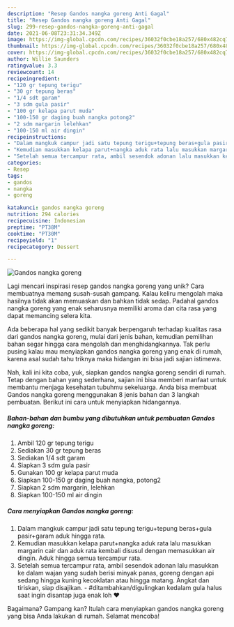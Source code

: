 ```yaml
---
description: "Resep Gandos nangka goreng Anti Gagal"
title: "Resep Gandos nangka goreng Anti Gagal"
slug: 299-resep-gandos-nangka-goreng-anti-gagal
date: 2021-06-08T23:31:34.349Z
image: https://img-global.cpcdn.com/recipes/36032f0cbe18a257/680x482cq70/gandos-nangka-goreng-foto-resep-utama.jpg
thumbnail: https://img-global.cpcdn.com/recipes/36032f0cbe18a257/680x482cq70/gandos-nangka-goreng-foto-resep-utama.jpg
cover: https://img-global.cpcdn.com/recipes/36032f0cbe18a257/680x482cq70/gandos-nangka-goreng-foto-resep-utama.jpg
author: Willie Saunders
ratingvalue: 3.3
reviewcount: 14
recipeingredient:
- "120 gr tepung terigu"
- "30 gr tepung beras"
- "1/4 sdt garam"
- "3 sdm gula pasir"
- "100 gr kelapa parut muda"
- "100-150 gr daging buah nangka potong2"
- "2 sdm margarin lelehkan"
- "100-150 ml air dingin"
recipeinstructions:
- "Dalam mangkuk campur jadi satu tepung terigu+tepung beras+gula pasir+garam aduk hingga rata."
- "Kemudian masukkan kelapa parut+nangka aduk rata lalu masukkan margarin cair dan aduk rata kembali disusul dengan memasukkan air dingin. Aduk hingga semua tercampur rata."
- "Setelah semua tercampur rata, ambil sesendok adonan lalu masukkan ke dalam wajan yang sudah berisi minyak panas, goreng dengan api sedang hingga kuning kecoklatan atau hingga matang. Angkat dan tiriskan, siap disajikan. #ditambahkan/digulingkan kedalam gula halus saat ingin disantap juga enak loh ❤"
categories:
- Resep
tags:
- gandos
- nangka
- goreng

katakunci: gandos nangka goreng 
nutrition: 294 calories
recipecuisine: Indonesian
preptime: "PT38M"
cooktime: "PT30M"
recipeyield: "1"
recipecategory: Dessert

---
```



![Gandos nangka goreng](https://img-global.cpcdn.com/recipes/36032f0cbe18a257/680x482cq70/gandos-nangka-goreng-foto-resep-utama.jpg)

Lagi mencari inspirasi resep gandos nangka goreng yang unik? Cara membuatnya memang susah-susah gampang. Kalau keliru mengolah maka hasilnya tidak akan memuaskan dan bahkan tidak sedap. Padahal gandos nangka goreng yang enak seharusnya memiliki aroma dan cita rasa yang dapat memancing selera kita.



Ada beberapa hal yang sedikit banyak berpengaruh terhadap kualitas rasa dari gandos nangka goreng, mulai dari jenis bahan, kemudian pemilihan bahan segar hingga cara mengolah dan menghidangkannya. Tak perlu pusing kalau mau menyiapkan gandos nangka goreng yang enak di rumah, karena asal sudah tahu triknya maka hidangan ini bisa jadi sajian istimewa.


Nah, kali ini kita coba, yuk, siapkan gandos nangka goreng sendiri di rumah. Tetap dengan bahan yang sederhana, sajian ini bisa memberi manfaat untuk membantu menjaga kesehatan tubuhmu sekeluarga. Anda bisa membuat Gandos nangka goreng menggunakan 8 jenis bahan dan 3 langkah pembuatan. Berikut ini cara untuk menyiapkan hidangannya.

<!--inarticleads1-->

##### Bahan-bahan dan bumbu yang dibutuhkan untuk pembuatan Gandos nangka goreng:

1. Ambil 120 gr tepung terigu
1. Sediakan 30 gr tepung beras
1. Sediakan 1/4 sdt garam
1. Siapkan 3 sdm gula pasir
1. Gunakan 100 gr kelapa parut muda
1. Siapkan 100-150 gr daging buah nangka, potong2
1. Siapkan 2 sdm margarin, lelehkan
1. Siapkan 100-150 ml air dingin




<!--inarticleads2-->

##### Cara menyiapkan Gandos nangka goreng:

1. Dalam mangkuk campur jadi satu tepung terigu+tepung beras+gula pasir+garam aduk hingga rata.
1. Kemudian masukkan kelapa parut+nangka aduk rata lalu masukkan margarin cair dan aduk rata kembali disusul dengan memasukkan air dingin. Aduk hingga semua tercampur rata.
1. Setelah semua tercampur rata, ambil sesendok adonan lalu masukkan ke dalam wajan yang sudah berisi minyak panas, goreng dengan api sedang hingga kuning kecoklatan atau hingga matang. Angkat dan tiriskan, siap disajikan. - #ditambahkan/digulingkan kedalam gula halus saat ingin disantap juga enak loh ❤




Bagaimana? Gampang kan? Itulah cara menyiapkan gandos nangka goreng yang bisa Anda lakukan di rumah. Selamat mencoba!

